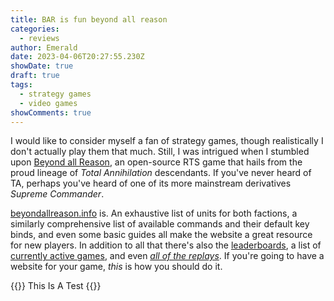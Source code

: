 ```yaml
---
title: BAR is fun beyond all reason
categories:
  - reviews
author: Emerald
date: 2023-04-06T20:27:55.230Z
showDate: true
draft: true
tags:
  - strategy games
  - video games
showComments: true
---
```


I would like to consider myself a fan of strategy games, though realistically I don't actually play them that much. Still, I was intrigued when I stumbled upon [Beyond all Reason](https://beyondallreason.info), an open-source RTS game that hails from the proud lineage of *Total Annihilation* descendants. If you've never heard of TA, perhaps you've heard of one of its more mainstream derivatives *Supreme Commander*.

 [beyondallreason.info](https://beyondallreason.info) is. An exhaustive list of units for both factions, a similarly comprehensive list of available commands and their default key binds, and even some basic guides all make the website a great resource for new players. In addition to all that there's also the [leaderboards](https://www.beyondallreason.info/leaderboards), a list of [currently active games](https://www.beyondallreason.info/active-battles), and even *[all of the replays](https://www.beyondallreason.info/replays)*. If you're going to have a website for your game, *this* is how you should do it.

{{<warn>}}
This Is A Test
{{</warn>}}
